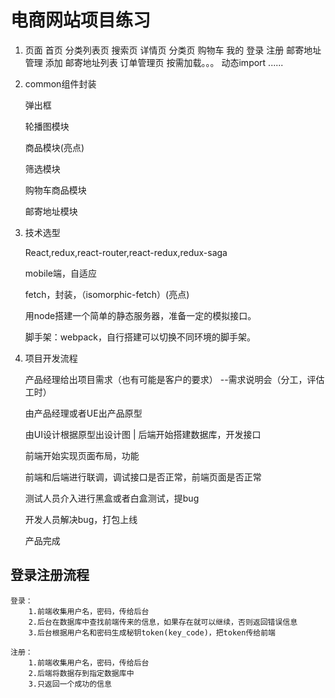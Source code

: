 # 电商网站项目练习

  1. 页面
      首页
      分类列表页
      搜索页
          详情页
      分类页
      购物车
      我的
          登录
          注册
      邮寄地址管理
          添加
          邮寄地址列表
      订单管理页
      按需加载。。。
      动态import
          ......

  2. common组件封装

      弹出框

      轮播图模块

      商品模块(亮点)

      筛选模块

      购物车商品模块

      邮寄地址模块

  3. 技术选型

      React,redux,react-router,react-redux,redux-saga

      mobile端，自适应

      fetch，封装，（isomorphic-fetch）(亮点)

      用node搭建一个简单的静态服务器，准备一定的模拟接口。

      脚手架：webpack，自行搭建可以切换不同环境的脚手架。

  4. 项目开发流程

      产品经理给出项目需求（也有可能是客户的要求） --需求说明会（分工，评估工时）

      由产品经理或者UE出产品原型

      由UI设计根据原型出设计图 | 后端开始搭建数据库，开发接口

      前端开始实现页面布局，功能

      前端和后端进行联调，调试接口是否正常，前端页面是否正常

      测试人员介入进行黑盒或者白盒测试，提bug

      开发人员解决bug，打包上线

      产品完成

## 登录注册流程

    登录：
        1.前端收集用户名，密码，传给后台
        2.后台在数据库中查找前端传来的信息，如果存在就可以继续，否则返回错误信息
        3.后台根据用户名和密码生成秘钥token(key_code)，把token传给前端

    注册：
        1.前端收集用户名，密码，传给后台
        2.后端将数据存到指定数据库中
        3.只返回一个成功的信息
